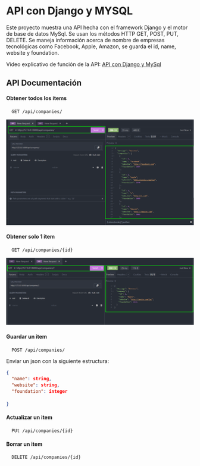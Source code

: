 # API con Django y MYSQL

Este proyecto muestra una API hecha con el framework Django y el motor de base de datos MySql. Se usan los métodos HTTP GET, POST, PUT, DELETE. Se maneja información acerca de nombre de empresas tecnológicas como Facebook, Apple, Amazon, se guarda el id, name, website y foundation.

Video explicativo de función de la API: [API con Django y MySql](https://www.youtube.com/watch?v=0TzoarHH0Hg)

## API Documentación

#### Obtener todos los items

```http
  GET /api/companies/
```

![Imagen](img/django_api_1.png)

#### Obtener solo 1 item

```http
  GET /api/companies/{id}
```

![Imagen](img/django_api_2.png)

#### Guardar un item

```http
  POST /api/companies/
```

Enviar un json con la siguiente estructura:

```json
{
  "name": string,
  "website": string,
  "foundation": integer

}
```

#### Actualizar un item

```http
  PUt /api/companies/{id}
```

#### Borrar un item

```http
  DELETE /api/companies/{id}
```
